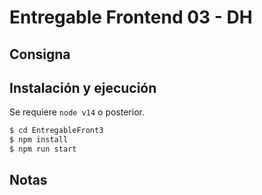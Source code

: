 Entregable Frontend 03 - DH
===========================

## Consigna

## Instalación y ejecución

Se requiere `node v14` o posterior.

```bash
$ cd EntregableFront3
$ npm install
$ npm run start
```

## Notas
